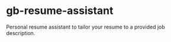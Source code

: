 # gb-resume-assistant
 Personal resume assistant to tailor your resume to a provided job description.
